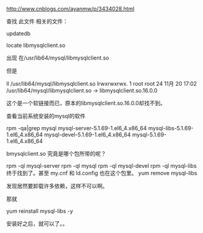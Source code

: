 http://www.cnblogs.com/ayanmw/p/3434028.html

查找 此文件 相关的文件：

updatedb

locate libmysqlclient.so

出现 在/usr/lib64/mysql/libmysqlclient.so

但是 

ll /usr/lib64/mysql/libmysqlclient.so
lrwxrwxrwx. 1 root root 24 11月 20 17:02 /usr/lib64/mysql/libmysqlclient.so ->
libmysqlclient.so.16.0.0

这个是一个软链接而已，原本的libmysqlclient.so.16.0.0却找不到。

查看当前系统安装的mysql的软件

rpm -qa|grep mysql
mysql-server-5.1.69-1.el6_4.x86_64
mysql-libs-5.1.69-1.el6_4.x86_64
mysql-devel-5.1.69-1.el6_4.x86_64
mysql-5.1.69-1.el6_4.x86_64

bmysqlclient.so 究竟是哪个包所带的呢？

rpm -ql mysql-server
rpm -ql mysql
rpm -ql mysql-devel
rpm -ql mysql-libs
终于找到了。甚至 my.cnf 和 ld.config 也在这个包里。
yum remove mysql-libs

发现居然要卸载许多依赖，这样不可以啊。

那就

yum reinstall mysql-libs -y 

安装好之后，就可以了。。


